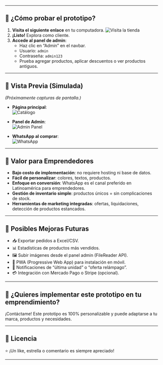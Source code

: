 
---

## 🧪 ¿Cómo probar el prototipo?
1. **Visita el siguiente enlace** en tu computadora.
![Visita la tienda](https://ferqueve.github.io/PKS)
2. **¡Listo!** Explora como cliente.
3. **Accede al panel de admin**:
   - Haz clic en “Admin” en el navbar.
   - Usuario: `admin`
   - Contraseña: `admin123`
   - Prueba agregar productos, aplicar descuentos o ver productos antiguos.

---

## 📸 Vista Previa (Simulada)

*(Próximamente capturas de pantalla.)*

- **Página principal**:  
  ![Catálogo](https://via.placeholder.com/800x400/fed6e3/5a3a50?text=PKS+Kids+-+Cat%C3%A1logo+Infantil)

- **Panel de Admin**:  
  ![Admin Panel](https://via.placeholder.com/800x400/a8edea/5a3a50?text=Panel+Admin+-+Gesti%C3%B3n+de+Productos)

- **WhatsApp al comprar**:  
  ![WhatsApp](https://via.placeholder.com/800x400/25d366/ffffff?text=Mensaje+de+Pedido+por+WhatsApp)

---

## 💼 Valor para Emprendedores

- **Bajo costo de implementación**: no requiere hosting ni base de datos.
- **Fácil de personalizar**: colores, textos, productos.
- **Enfoque en conversión**: WhatsApp es el canal preferido en Latinoamérica para emprendedores.
- **Gestión de inventario simple**: productos únicos = sin complicaciones de stock.
- **Herramientas de marketing integradas**: ofertas, liquidaciones, detección de productos estancados.

---

## 🚧 Posibles Mejoras Futuras

- 📥 Exportar pedidos a Excel/CSV.
- 📊 Estadísticas de productos más vendidos.
- 🖼️ Subir imágenes desde el panel admin (FileReader API).
- 📱 PWA (Progressive Web App) para instalación en móvil.
- 🔔 Notificaciones de “última unidad” o “oferta relámpago”.
- 💳 Integración con Mercado Pago o Stripe (opcional).

---

## 🤝 ¿Quieres implementar este prototipo en tu emprendimiento?

¡Contáctame! Este prototipo es 100% personalizable y puede adaptarse a tu marca, productos y necesidades.

---

## 📄 Licencia 


⭐ ¡Un like, estrella o comentario es siempre apreciado!

---